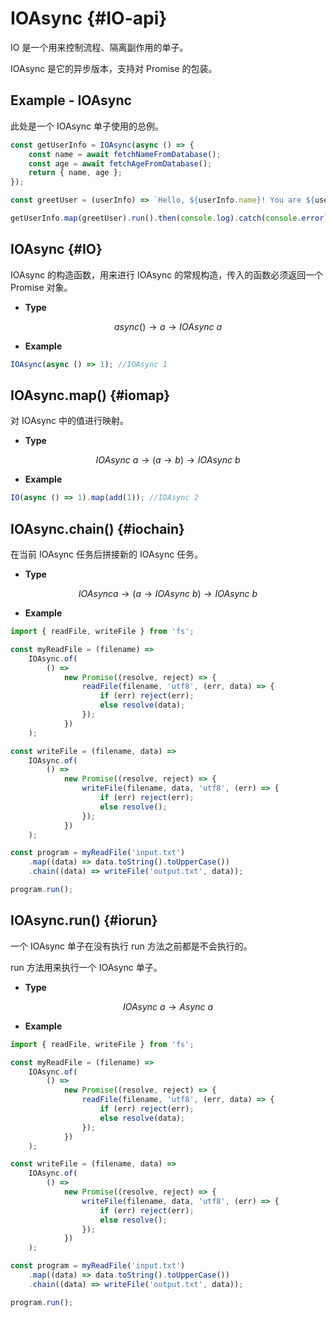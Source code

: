 # IOAsync {#IO-api}

IO 是一个用来控制流程、隔离副作用的单子。

IOAsync 是它的异步版本，支持对 Promise 的包装。

## Example - IOAsync

此处是一个 IOAsync 单子使用的总例。

```js
const getUserInfo = IOAsync(async () => {
	const name = await fetchNameFromDatabase();
	const age = await fetchAgeFromDatabase();
	return { name, age };
});

const greetUser = (userInfo) => `Hello, ${userInfo.name}! You are ${userInfo.age} years old.`;

getUserInfo.map(greetUser).run().then(console.log).catch(console.error);
```

## IOAsync {#IO}

IOAsync 的构造函数，用来进行 IOAsync 的常规构造，传入的函数必须返回一个 Promise 对象。

-   **Type**

$$async()\rightarrow a\rightarrow IOAsync\ a$$

-   **Example**

```js
IOAsync(async () => 1); //IOAsync 1
```

## IOAsync.map() {#iomap}

对 IOAsync 中的值进行映射。

-   **Type**

$$IOAsync\ a\rightarrow (a\rightarrow b)\rightarrow IOAsync\ b$$

-   **Example**

```js
IO(async () => 1).map(add(1)); //IOAsync 2
```

## IOAsync.chain() {#iochain}

在当前 IOAsync 任务后拼接新的 IOAsync 任务。

-   **Type**

$$IOAsync a\rightarrow (a\rightarrow IOAsync\ b)\rightarrow IOAsync\ b$$

-   **Example**

```js
import { readFile, writeFile } from 'fs';

const myReadFile = (filename) =>
	IOAsync.of(
		() =>
			new Promise((resolve, reject) => {
				readFile(filename, 'utf8', (err, data) => {
					if (err) reject(err);
					else resolve(data);
				});
			})
	);

const writeFile = (filename, data) =>
	IOAsync.of(
		() =>
			new Promise((resolve, reject) => {
				writeFile(filename, data, 'utf8', (err) => {
					if (err) reject(err);
					else resolve();
				});
			})
	);

const program = myReadFile('input.txt')
	.map((data) => data.toString().toUpperCase())
	.chain((data) => writeFile('output.txt', data));

program.run();
```

## IOAsync.run() {#iorun}

一个 IOAsync 单子在没有执行 run 方法之前都是不会执行的。

run 方法用来执行一个 IOAsync 单子。

-   **Type**

$$IOAsync\ a\rightarrow Async\ a$$

-   **Example**

```js
import { readFile, writeFile } from 'fs';

const myReadFile = (filename) =>
	IOAsync.of(
		() =>
			new Promise((resolve, reject) => {
				readFile(filename, 'utf8', (err, data) => {
					if (err) reject(err);
					else resolve(data);
				});
			})
	);

const writeFile = (filename, data) =>
	IOAsync.of(
		() =>
			new Promise((resolve, reject) => {
				writeFile(filename, data, 'utf8', (err) => {
					if (err) reject(err);
					else resolve();
				});
			})
	);

const program = myReadFile('input.txt')
	.map((data) => data.toString().toUpperCase())
	.chain((data) => writeFile('output.txt', data));

program.run();
```
